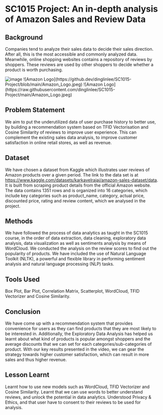 #                               SC1015 Project: An in-depth analysis of Amazon Sales and Review Data 

## Background  

Companies tend to analyze their sales data to decide their sales direction. After all, this is the most accessible and commonly analyzed data. Meanwhile, online shopping websites contains a repository of reviews by shoppers. These reviews are used by other shoppers to decide whether a product is worth purchasing. 

<img  width=50% alt="image" src="(https://i.imgur.com/yNjKszW.jpeg)">
![Amazon Logo](https://github.dev/dinglinlee/SC1015-Project/blob/main/Amazon_Logo.jpeg)
![Amazon Logo](https://raw.githubusercontent.com/dinglinlee/SC1015-Project/main/Amazon_Logo.jpeg)


## Problem Statement

We aim to put the underutilized data of user purchase history to better use, by building a recommendation system based on TFID Vectorisation and Cosine Similarity of reviews to improve user experience. This can complement the existing sales data analysis, to improve customer satisfaction in online retail stores, as well as revenue.

 
## Dataset  
We have chosen a dataset from Kaggle which illustrates user reviews of Amazon products over a given period. The link to the data set is at https://www.kaggle.com/datasets/karkavelrajaj/amazon-sales-dataset/data. It is built from scraping product details from the official Amazon website. The data contains 1351 rows and is organized into 16 categories, which include key categories such as product_name, category, actual price, discounted price, rating and review content, which we analysed in the project.
 

## Methods
We have followed the process of data analytics as taught in the SC1015 course, in the order of data extraction, data cleaning, exploratory data analysis, data visualization as well as sentiments analysis by means of WordCloud. We conducted the analysis on the review scores to find out the popularity of products. We have included the use of Natural Language Toolkit (NLTK), a powerful and flexible library in performing sentiment analysis and natural language processing (NLP) tasks.  

## Tools Used
Box Plot, Bar Plot, Correlation Matrix, Scatterplot, WordCloud, TFID Vectorizer and Cosine Similarity.

## Conclusion
We have come up with a recommendation system that provides convenience for users as they can find products that they are most likely to be interested in. Additionally, the Exploratory Data Analysis has helped us learnt about what kind of products is popular amongst shoppers and the average discounts that we can set for each categories/sub-categories of product. With our key results presented in the video, we can gear the strategy towards higher customer satisfaction, which can result in more sales and thus higher revenue. 


## Lesson Learnt
Learnt how to use new models such as WordCloud, TFID Vectorizer and Cosine Similarity.
Learnt that we can use words to better understand reviews, and unlock the potential in data analytics.
Understood Privacy & Ethics, and that user have to consent to their reviews to be used for analysis.
    

